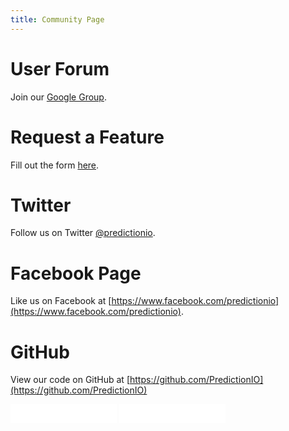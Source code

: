 ```yaml
---
title: Community Page
---
```


# User Forum

Join our [Google Group](https://groups.google.com/forum/#!forum/predictionio-user).

# Request a Feature

Fill out the form [here](https://predictionio.uservoice.com/forums/219398-general/filters/top).

# Twitter

Follow us on Twitter [@predictionio](https://twitter.com/PredictionIO).

# Facebook Page

Like us on Facebook at [https://www.facebook.com/predictionio](https://www.facebook.com/predictionio).

# GitHub

View our code on GitHub at [https://github.com/PredictionIO](https://github.com/PredictionIO)

<iframe src="/github/?user=PredictionIO&repo=PredictionIO&type=fork&count=true&size=large" allowtransparency="true" frameborder="0" scrolling="0" width="170" height="30"></iframe>
<iframe src="/github/?user=PredictionIO&repo=PredictionIO&type=watch&count=true&size=large" allowtransparency="true" frameborder="0" scrolling="0" width="170" height="30"></iframe>
